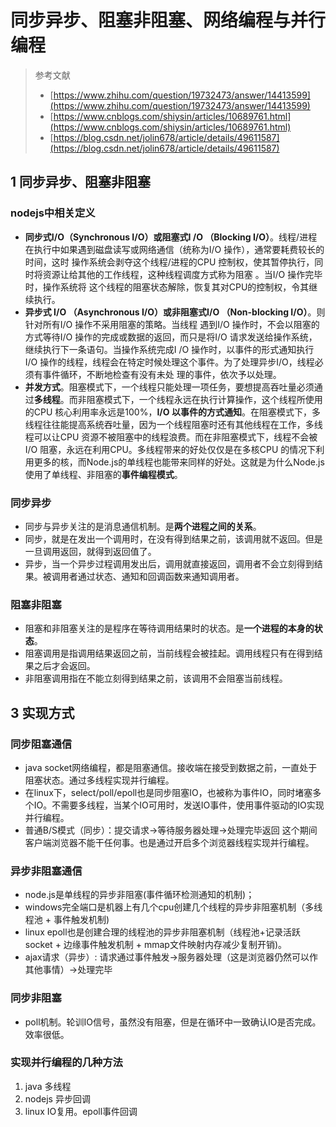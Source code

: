 # 同步异步、阻塞非阻塞、网络编程与并行编程

> 参考文献
> * [https://www.zhihu.com/question/19732473/answer/14413599](https://www.zhihu.com/question/19732473/answer/14413599)
> * [https://www.cnblogs.com/shiysin/articles/10689761.html](https://www.cnblogs.com/shiysin/articles/10689761.html)
> * [https://blog.csdn.net/jolin678/article/details/49611587](https://blog.csdn.net/jolin678/article/details/49611587)

## 1 同步异步、阻塞非阻塞


### nodejs中相关定义

* **同步式I/O（Synchronous I/O）或阻塞式I /O （Blocking I/O）**。线程/进程在执行中如果遇到磁盘读写或网络通信（统称为I/O 操作），通常要耗费较长的时间，这时 操作系统会剥夺这个线程/进程的CPU 控制权，使其暂停执行，同时将资源让给其他的工作线程，这种线程调度方式称为阻塞 。当I/O 操作完毕时，操作系统将 这个线程的阻塞状态解除，恢复其对CPU的控制权，令其继续执行。  
* **异步式 I/O （Asynchronous I/O）或非阻塞式I/O （Non-blocking I/O）**。则针对所有I/O 操作不采用阻塞的策略。当线程 遇到I/O 操作时，不会以阻塞的方式等待I/O 操作的完成或数据的返回，而只是将I/O 请求发送给操作系统，继续执行下一条语句。当操作系统完成I /O 操作时，以事件的形式通知执行I/O 操作的线程，线程会在特定时候处理这个事件。为了处理异步I/O，线程必须有事件循环，不断地检查有没有未处 理的事件，依次予以处理。
* **并发方式**。阻塞模式下，一个线程只能处理一项任务，要想提高吞吐量必须通过**多线程**。而非阻塞模式下，一个线程永远在执行计算操作，这个线程所使用的CPU 核心利用率永远是100%，**I/O 以事件的方式通知**。在阻塞模式下，多线程往往能提高系统吞吐量，因为一个线程阻塞时还有其他线程在工作，多线程可以让CPU 资源不被阻塞中的线程浪费。而在非阻塞模式下，线程不会被I/O 阻塞，永远在利用CPU。多线程带来的好处仅仅是在多核CPU 的情况下利用更多的核，而Node.js的单线程也能带来同样的好处。这就是为什么Node.js 使用了单线程、非阻塞的**事件编程模式**。

### 同步异步

* 同步与异步关注的是消息通信机制。是**两个进程之间的关系**。
* 同步，就是在发出一个调用时，在没有得到结果之前，该调用就不返回。但是一旦调用返回，就得到返回值了。
* 异步，当一个异步过程调用发出后，调用就直接返回，调用者不会立刻得到结果。被调用者通过状态、通知和回调函数来通知调用者。

### 阻塞非阻塞


* 阻塞和非阻塞关注的是程序在等待调用结果时的状态。是**一个进程的本身的状态**。
* 阻塞调用是指调用结果返回之前，当前线程会被挂起。调用线程只有在得到结果之后才会返回。
* 非阻塞调用指在不能立刻得到结果之前，该调用不会阻塞当前线程。

## 3 实现方式

### 同步阻塞通信
* java socket网络编程，都是阻塞通信。接收端在接受到数据之前，一直处于阻塞状态。通过多线程实现并行编程。
* 在linux下，select/poll/epoll也是同步阻塞IO，也被称为事件IO，同时堵塞多个IO。不需要多线程，当某个IO可用时，发送IO事件，使用事件驱动的IO实现并行编程。
* 普通B/S模式（同步）：提交请求->等待服务器处理->处理完毕返回 这个期间客户端浏览器不能干任何事。也是通过开启多个浏览器线程实现并行编程。
### 异步非阻塞通信

* node.js是单线程的异步非阻塞(事件循环检测通知的机制)；
* windows完全端口是机器上有几个cpu创建几个线程的异步非阻塞机制（多线程池 + 事件触发机制)
* linux epoll也是创建合理的线程池的异步非阻塞机制（线程池+记录活跃socket + 边缘事件触发机制 + mmap文件映射内存减少复制开销)。
* ajax请求（异步）: 请求通过事件触发->服务器处理（这是浏览器仍然可以作其他事情）->处理完毕


### 同步非阻塞

* poll机制。轮训IO信号，虽然没有阻塞，但是在循环中一致确认IO是否完成。效率很低。


### 实现并行编程的几种方法

1. java 多线程
2. nodejs 异步回调
3. linux IO复用。epoll事件回调